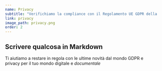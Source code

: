 ```yaml
---
name: Privacy
subtitle: "Verifichiamo la compliance con il Regolamento UE GDPR della tua organizzazione, e siamo inoltre a tua disposizione per svolgere l’attività di Data Protection Officer"
link: privacy
image_path: privacy.png
order: 2
---
```


## Scrivere qualcosa in Markdown

Ti aiutiamo a restare in regola con le ultime novità dal mondo GDPR e privacy per il tuo mondo digitale e _documentale_
